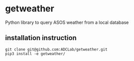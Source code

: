 # getweather
Python library to query ASOS weather from a local database

## installation instruction


```
git clone git@github.com:ADCLab/getweather.git
pip3 install -e getweather/
```

